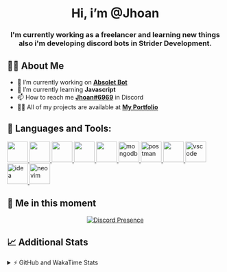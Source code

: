 <h1 align="center">Hi, i’m @Jhoan</h1>
<h3 align="center">I'm currently working as a freelancer and learning new things also i'm developing discord bots in Strider Development.</h3>

## 🙋‍♂️ About Me

- 🔭 I’m currently working on **[Absolet Bot](https://strider.cloud)**
- 🌱 I’m currently learning **Javascript**
- 📫 How to reach me **[Jhoan#6969](https://jhoan.monster/)** in Discord
- 👨‍💻 All of my projects are available at **[My Portfolio](https://jhoan.monster)**

## 🚀 Languages and Tools:
<p align="left"> 
    <a href="https://developer.mozilla.org/en-US/docs/Web/JavaScript" target="_blank"> <img src="https://img.icons8.com/color/48/000000/javascript.png" width="48" height="48"/> </a> 
    <a href="https://www.w3.org/html/" target="_blank"> <img src="https://img.icons8.com/color/48/000000/html-5.png" width="48" height="48"/> </a> 
    <a href="https://www.w3schools.com/css/" target="_blank"> <img src="https://img.icons8.com/color/48/000000/css3.png" width="48" height="48"/> </a> 
    <a href="https://getbootstrap.com" target="_blank"> <img src="https://img.icons8.com/color/48/000000/bootstrap.png" width="48" height="48"/> </a> 
    <a href="https://nodejs.org" target="_blank"> <img src="https://i.imgur.com/XX8lvL7.png" width="48" height="48"/> </a> 
    <a href="https://www.mongodb.com/" target="_blank"> <img src="https://i.imgur.com/nRtS3AN.png" alt="mongodb" width="48" height="48"/> </a> 
    <a href="https://postman.com" target="_blank"> <img src="https://www.vectorlogo.zone/logos/getpostman/getpostman-icon.svg" alt="postman" width="48" height="48"/> </a>   
    <a href="https://git-scm.com/" target="_blank"> <img src="https://img.icons8.com/color/48/000000/git.png" width="48" height="48"/> </a> 
    <a href="https://code.visualstudio.com" target="_blank" > <img src="https://upload.wikimedia.org/wikipedia/commons/thumb/9/9a/Visual_Studio_Code_1.35_icon.svg/2048px-Visual_Studio_Code_1.35_icon.svg.png" alt="vscode" width="48" height="48"> </a>
    <a href="https://www.jetbrains.com/es-es/idea/" target="_blank" > <img src="https://resources.jetbrains.com/storage/products/intellij-idea/img/meta/intellij-idea_logo_300x300.png" alt="idea" width="48" height="48"> </a>
    <a href="https://neovim.io" target="_blank"> <img src="https://icons.iconarchive.com/icons/papirus-team/papirus-apps/512/nvim-icon.png" alt="neovim" width="48" height="48"/> </a>
</p>
  
## 👤 Me in this moment
<p align="center">
    <a href="https://discord.com/users/852617426591154177" target="_blank" rel="nofollow">
        <img src="https://lanyard-profile-readme.vercel.app/api/852617426591154177?idleMessage=Probably%20coding%20Absolet..." alt="Discord Presence" align="center">
    </a>
</p>

## 📈 Additional Stats
<details>
    <summary>⚡ GitHub and WakaTime Stats</summary>
    <br/>

<!--START_SECTION:waka-->
![Code Time](http://img.shields.io/badge/Code%20Time-215%20hrs%2034%20mins-blue)

**🐱 My GitHub Data** 

> 🏆 582 Contributions in the Year 2022
 > 
> 📦 46.6 kB Used in GitHub's Storage 
 > 
> 💼 Opted to Hire
 > 
> 📜 4 Public Repositories 
 > 
> 🔑 20 Private Repositories  
 > 
**I'm an Early 🐤** 

```text
🌞 Morning    54 commits     ██░░░░░░░░░░░░░░░░░░░░░░░   9.69% 
🌆 Daytime    232 commits    ██████████░░░░░░░░░░░░░░░   41.65% 
🌃 Evening    237 commits    ██████████░░░░░░░░░░░░░░░   42.55% 
🌙 Night      34 commits     █░░░░░░░░░░░░░░░░░░░░░░░░   6.1%

```
📅 **I'm Most Productive on Saturday** 

```text
Monday       73 commits     ███░░░░░░░░░░░░░░░░░░░░░░   13.11% 
Tuesday      88 commits     ████░░░░░░░░░░░░░░░░░░░░░   15.8% 
Wednesday    98 commits     ████░░░░░░░░░░░░░░░░░░░░░   17.59% 
Thursday     44 commits     ██░░░░░░░░░░░░░░░░░░░░░░░   7.9% 
Friday       68 commits     ███░░░░░░░░░░░░░░░░░░░░░░   12.21% 
Saturday     115 commits    █████░░░░░░░░░░░░░░░░░░░░   20.65% 
Sunday       71 commits     ███░░░░░░░░░░░░░░░░░░░░░░   12.75%

```


📊 **This Week I Spent My Time On** 

```text
⌚︎ Time Zone: America/Bogota

💬 Programming Languages: 
JavaScript               19 hrs 26 mins      █████████████████░░░░░░░░   69.39% 
Markdown                 4 hrs 46 mins       ████░░░░░░░░░░░░░░░░░░░░░   17.03% 
JSON                     1 hr 29 mins        █░░░░░░░░░░░░░░░░░░░░░░░░   5.32% 
YAML                     44 mins             ░░░░░░░░░░░░░░░░░░░░░░░░░   2.66% 
EJS                      32 mins             ░░░░░░░░░░░░░░░░░░░░░░░░░   1.95%

🔥 Editors: 
VS Code                  28 hrs              █████████████████████████   100.0%

🐱‍💻 Projects: 
absolet-guide            9 hrs 4 mins        ████████░░░░░░░░░░░░░░░░░   32.42% 
Absolet-Bot              5 hrs 27 mins       ████░░░░░░░░░░░░░░░░░░░░░   19.46% 
Strider-System           5 hrs 17 mins       ████░░░░░░░░░░░░░░░░░░░░░   18.9% 
sms-script               2 hrs 41 mins       ██░░░░░░░░░░░░░░░░░░░░░░░   9.62% 
ticket-sub-menus         1 hr 25 mins        █░░░░░░░░░░░░░░░░░░░░░░░░   5.07%

💻 Operating System: 
Linux                    28 hrs              █████████████████████████   100.0%

```

**I Mostly Code in JavaScript** 

```text
JavaScript               14 repos            █████████████████░░░░░░░░   70.0% 
Java                     2 repos             ██░░░░░░░░░░░░░░░░░░░░░░░   10.0% 
SCSS                     1 repo              █░░░░░░░░░░░░░░░░░░░░░░░░   5.0% 
TypeScript               1 repo              █░░░░░░░░░░░░░░░░░░░░░░░░   5.0% 
Shell                    1 repo              █░░░░░░░░░░░░░░░░░░░░░░░░   5.0%

```



 Last Updated on 18/06/2022 16:51:30 UTC
<!--END_SECTION:waka-->
</details>
